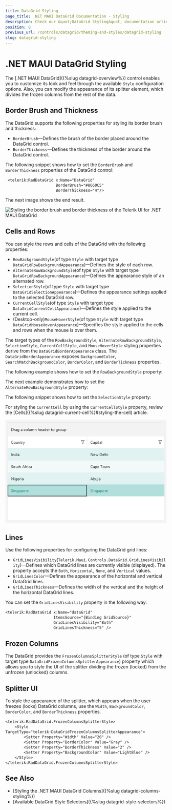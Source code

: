 ```yaml
---
title: DataGrid Styling
page_title: .NET MAUI DataGrid Documentation - Styling
description: Check our &quot;DataGrid Styling&quot; documentation article for Telerik DataGrid for .NET MAUI control.
position: 0
previous_url: /controls/datagrid/theming-and-styles/datagrid-styling
slug: datagrid-styling
---
```


# .NET MAUI DataGrid Styling

The [.NET MAUI DataGrid]({%slug datagrid-overview%}) control enables you to customize its look and feel through the available `Style` configuration options. Also, you can modify the appearance of its splitter element, which divides the frozen columns from the rest of the data.

## Border Brush and Thickness

The DataGrid supports the following properties for styling its border brush and thickness:

* `BorderBrush`&mdash;Defines the brush of the border placed around the DataGrid control.
* `BorderThickness`&mdash;Defines the thickness of the border around the DataGrid control.

The following snippet shows how to set the `BorderBrush` and `BorderThickness` properties of the DataGrid control:

```XAML
 <telerik:RadDataGrid x:Name="DataGrid"
                      BorderBrush="#8660C5"
                      BorderThickness="4"/>
```

The next image shows the end result.

![Styling the border brush and border thickness of the Telerik UI for .NET MAUI DataGrid](../images/datagrid-borderBrush.png)

## Cells and Rows

You can style the rows and cells of the DataGrid with the following properties:

* `RowBackgroundStyle`(of type `Style` with target type `DataGridRowBackgroundAppearance`)&mdash;Defines the style of each row.
* `AlternateRowBackgroundStyle`(of type `Style` with target type `DataGridRowBackgroundAppearance`)&mdash;Defines the appearance style of an alternated row.
* `SelectionStyle`(of type `Style` with target type `DataGridSelectionAppearance`)&mdash;Defines the appearance settings applied to the selected DataGrid row.
* `CurrentCellStyle`(of type `Style` with target type `DataGridCurrentCellAppearance`)&mdash;Defines the style applied to the current cell.
* (Desktop-only)`MouseHoverStyle`(of type `Style` with target type `DataGridMouseHoverAppearance`)&mdash;Specifies the style applied to the cells and rows when the mouse is over them.

The target types of the `RowBackgroundStyle`, `AlternateRowBackgroundStyle`, `SelectionStyle`, `CurrentCellStyle`, and `MouseHoverStyle` styling properties derive from the `DataGridBorderAppearance` class. The `DataGridBorderAppearance` exposes `BackgroundColor`, `SearchMatchBackgroundColor`, `BorderColor`, and `BorderTickness` properties.

The following example shows how to set the `RowBackgroundStyle` property:

<snippet id='datagrid-styling-rowbackgroundstyle'/>

The next example demonstrates how to set the `AlternateRowBackgroundStyle` property:

<snippet id='datagrid-styling-alternaterowbackgroundstyle'/>

The following snippet shows how to set the `SelectionStyle` property:

<snippet id='datagrid-styling-selectionstyle'/>

For styling the `CurrentCell` by using the `CurrentCellStyle` property, review the [Cells]({%slug datagrid-current-cell%}#styling-the-cell) article.

![Styling rows and selected row of the Telerik UI for .NET MAUI DataGrid](../images/datagrid-cells-rows.png)

## Lines

Use the following properties for configuring the DataGrid grid lines:

* `GridLinesVisibility`(`Telerik.Maui.Controls.DataGrid.GridLinesVisibility`)&mdash;Defines which DataGrid lines are currently visible (displayed). The property accepts the `Both`, `Horizontal`, `None`, and `Vertical` values.
* `GridLinesColor`&mdash;Defines the appearance of the horizontal and vertical DataGrid lines.
* `GridLinesThickness`&mdash;Defines the width of the vertical and the height of the horizontal DataGrid lines.

You can set the `GridLinesVisibility` property in the following way:

```XAML
<telerik:RadDataGrid x:Name="dataGrid"
					 ItemsSource="{Binding GridSource}"
					 GridLinesVisibility="Both"
					 GridLinesThickness="5" />
```

## Frozen Columns

The DataGrid provides the `FrozenColumnsSplitterStyle` (of type `Style` with target type `DataGridFrozenColumnsSplitterAppearance`) property which allows you to style the UI of the splitter dividing the frozen (locked) from the unfrozen (unlocked) columns.

## Splitter UI

To style the appearance of the splitter, which appears when the user freezes (locks) DataGrid columns, use the `Width`, `BackgroundColor`, `BorderColor`, and `BorderThickness` properties.

```XAML
<telerik:RadDataGrid.FrozenColumnsSplitterStyle>
	<Style TargetType="telerik:DataGridFrozenColumnsSplitterAppearance">
		<Setter Property="Width" Value="20" />
		<Setter Property="BorderColor" Value="Gray" />
		<Setter Property="BorderThickness" Value="2" />
		<Setter Property="BackgroundColor" Value="LightBlue" />
	</Style>
</telerik:RadDataGrid.FrozenColumnsSplitterStyle>
```

## See Also

- [Styling the .NET MAUI DataGrid Columns]({%slug datagrid-columns-styling%})
- [Available DataGrid Style Selectors]({%slug datagrid-style-selectors%})
